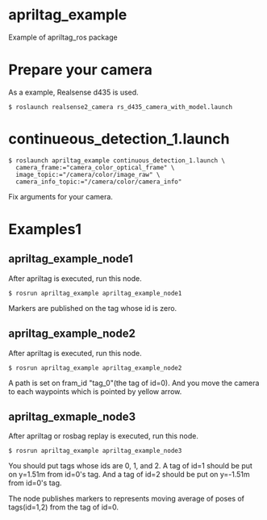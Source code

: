 apriltag_example
====

Example of apriltag_ros package

# Prepare your camera
As a example, Realsense d435 is used.
```
$ roslaunch realsense2_camera rs_d435_camera_with_model.launch
```

# continueous_detection_1.launch
```
$ roslaunch apriltag_example continuous_detection_1.launch \
  camera_frame:="camera_color_optical_frame" \
  image_topic:="/camera/color/image_raw" \
  camera_info_topic:="/camera/color/camera_info"
```

Fix arguments for your camera.

# Examples1
## apriltag_example_node1
After apriltag is executed, run this node.
```
$ rosrun apriltag_example apriltag_example_node1
```
Markers are published on the tag whose id is zero.

## apriltag_example_node2
After apriltag is executed, run this node.
```
$ rosrun apriltag_example apriltag_example_node2
```

A path is set on fram_id "tag_0"(the tag of id=0).
And you move the camera to each waypoints which is pointed by yellow arrow.

## apriltag_exmaple_node3
After apriltag or rosbag replay is executed, run this node.
```
$ rosrun apriltag_example apriltag_example_node3
```

You should put tags whose ids are 0, 1, and 2.
A tag of id=1 should be put on y=1.51m from id=0's tag.
And a tag of id=2 should be put on y=-1.51m from id=0's tag.

The node publishes markers to represents moving average of poses of tags(id=1,2) from the tag of id=0.
